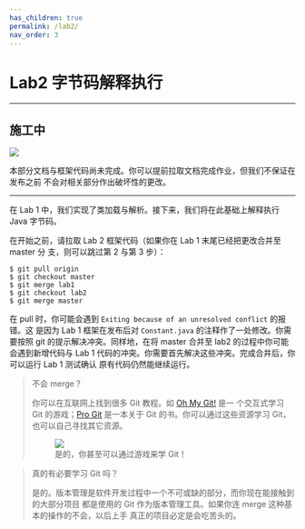 ```yaml
---
has_children: true
permalink: /lab2/
nav_order: 3
---
```


# Lab2 字节码解释执行

---

## 施工中

<img src="{{ site.baseurl }}{% link assets/under-construction.svg %}" />

本部分文档与框架代码尚未完成。你可以提前拉取文档完成作业，但我们不保证在发布之前
不会对相关部分作出破坏性的更改。

---

在 Lab 1 中，我们实现了类加载与解析。接下来，我们将在此基础上解释执行 Java 字节码。

在开始之前，请拉取 Lab 2 框架代码（如果你在 Lab 1 末尾已经把更改合并至 master 分
支，则可以跳过第 2 与第 3 步）：

```
$ git pull origin
$ git checkout master
$ git merge lab1
$ git checkout lab2
$ git merge master
```

在 pull 时，你可能会遇到 `Exiting because of an unresolved conflict` 的报错。这
是因为 Lab 1 框架在发布后对 `Constant.java` 的注释作了一处修改。你需要按照 git
的提示解决冲突。同样地，在将 master 合并至 lab2 的过程中你可能会遇到新增代码与
Lab 1 代码的冲突。你需要首先解决这些冲突。完成合并后，你可以运行 Lab 1 测试确认
原有代码仍然能继续运行。

> 不会 merge？
>
> 你可以在互联网上找到很多 Git 教程。如 [Oh My Git!](https://ohmygit.org/) 是一
> 个交互式学习 Git 的游戏；[Pro Git](https://git-scm.com/book/en/v2) 是一本关于
> Git 的书。你可以通过这些资源学习 Git，也可以自己寻找其它资源。
>
> <figure>
> <img src="{{ site.baseurl }}{% link assets/oh-my-git.jpg %}" />
> <figcaption>是的，你甚至可以通过游戏来学 Git！</figcaption>
> </figure>

> 真的有必要学习 Git 吗？
>
> 是的。版本管理是软件开发过程中一个不可或缺的部分，而你现在能接触到的大部分项目
> 都是使用的 Git 作为版本管理工具。如果你连 merge 这种基本的操作的不会，以后上手
> 真正的项目必定是会吃苦头的。

